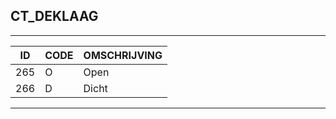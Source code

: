 ## CT_DEKLAAG

***

|ID                              	|CODE          	|OMSCHRIJVING|
|------                          	|----          	|-----    |
|265|O|Open|
|266|D|Dicht|


***
